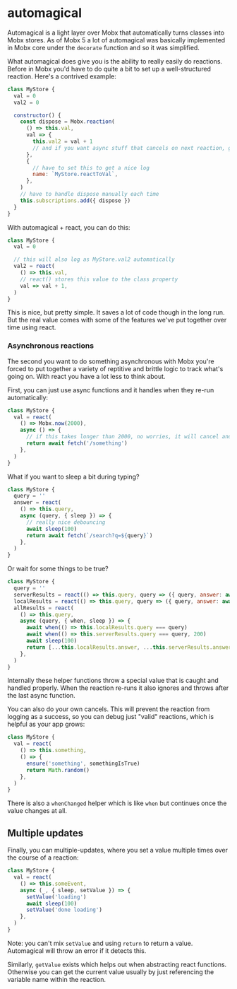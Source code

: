 # automagical

Automagical is a light layer over Mobx that automatically turns classes into Mobx stores. As of Mobx 5 a lot of automagical was basically implemented in Mobx core under the `decorate` function and so it was simplified.

What automagical does give you is the ability to really easily do reactions. Before in Mobx you'd have to do quite a bit to set up a well-structured reaction. Here's a contrived example:

```js
class MyStore {
  val = 0
  val2 = 0

  constructor() {
    const dispose = Mobx.reaction(
      () => this.val,
      val => {
        this.val2 = val + 1
        // and if you want async stuff that cancels on next reaction, good luck...
      },
      {
        // have to set this to get a nice log
        name: `MyStore.reactToVal`,
      },
    )
    // have to handle dispose manually each time
    this.subscriptions.add({ dispose })
  }
}
```

With automagical + react, you can do this:

```js
class MyStore {
  val = 0

  // this will also log as MyStore.val2 automatically
  val2 = react(
    () => this.val,
    // react() stores this value to the class property
    val => val + 1,
  )
}
```

This is nice, but pretty simple. It saves a lot of code though in the long run. But the real value comes with some of the features we've put together over time using react.

### Asynchronous reactions

The second you want to do something asynchronous with Mobx you're forced to put together a variety of reptitive and brittle logic to track what's going on. With react you have a lot less to think about.

First, you can just use async functions and it handles when they re-run automatically:

```js
class MyStore {
  val = react(
    () => Mobx.now(2000),
    async () => {
      // if this takes longer than 2000, no worries, it will cancel and use the next fetch!
      return await fetch('/something')
    },
  )
}
```

What if you want to sleep a bit during typing?

```js
class MyStore {
  query = ''
  answer = react(
    () => this.query,
    async (query, { sleep }) => {
      // really nice debouncing
      await sleep(100)
      return await fetch(`/search?q=${query}`)
    },
  )
}
```

Or wait for some things to be true?

```js
class MyStore {
  query = ''
  serverResults = react(() => this.query, query => ({ query, answer: await fetch(query) }))
  localResults = react(() => this.query, query => ({ query, answer: await someLocalQuery(query) }))
  allResults = react(
    () => this.query,
    async (query, { when, sleep }) => {
      await when(() => this.localResults.query === query)
      await when(() => this.serverResults.query === query, 200)
      await sleep(100)
      return [...this.localResults.answer, ...this.serverResults.answer]
    },
  )
}
```

Internally these helper functions throw a special value that is caught and handled properly. When the reaction re-runs it also ignores and throws after the last async function.

You can also do your own cancels. This will prevent the reaction from logging as a success, so you can debug just "valid" reactions, which is helpful as your app grows:

```js
class MyStore {
  val = react(
    () => this.something,
    () => {
      ensure('something', somethingIsTrue)
      return Math.random()
    },
  )
}
```

There is also a `whenChanged` helper which is like `when` but continues once the value changes at all.

## Multiple updates

Finally, you can multiple-updates, where you set a value multiple times over the course of a reaction:

```js
class MyStore {
  val = react(
    () => this.someEvent,
    async (_, { sleep, setValue }) => {
      setValue('loading')
      await sleep(100)
      setValue('done loading')
    },
  )
}
```

Note: you can't mix `setValue` and using `return` to return a value. Automagical will throw an error if it detects this.

Similarly, `getValue` exists which helps out when abstracting react functions. Otherwise you can get the current value usually by just referencing the variable name within the reaction.
